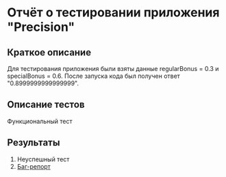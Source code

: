 # Отчёт о тестировании приложения "Precision"

## Краткое описание
Для тестирования приложения были взяты данные regularBonus = 0.3 и specialBonus = 0.6. После запуска кода был получен ответ "0.8999999999999999".

## Описание тестов

Функциональный тест

## Результаты

1. Неуспешный тест
2. [Баг-репорт](https://github.com/AnastasiaMR/Precision/issues/1)

